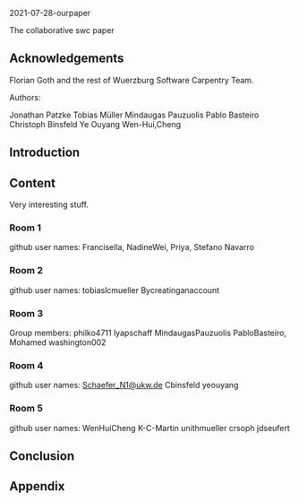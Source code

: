 
 2021-07-28-ourpaper

The collaborative swc paper

## Acknowledgements

Florian Goth and the rest of Wuerzburg Software Carpentry Team.

Authors: 
<!Add your Plain name here!>
Jonathan Patzke Tobias Müller Mindaugas Pauzuolis Pablo Basteiro Christoph Binsfeld Ye Ouyang
Wen-Hui,Cheng

## Introduction

## Content
Very interesting stuff.

### Room 1
github user names: Francisella, NadineWei, Priya, Stefano Navarro

### Room 2
github user names:
tobiaslcmueller
Bycreatinganaccount

### Room 3

Group members: philko4711 lyapschaff MindaugasPauzuolis PabloBasteiro, Mohamed
washington002

### Room 4
github user names:
Schaefer_N1@ukw.de
Cbinsfeld
yeouyang

### Room 5
github user names: WenHuiCheng K-C-Martin unithmueller crsoph jdseufert

## Conclusion

## Appendix
